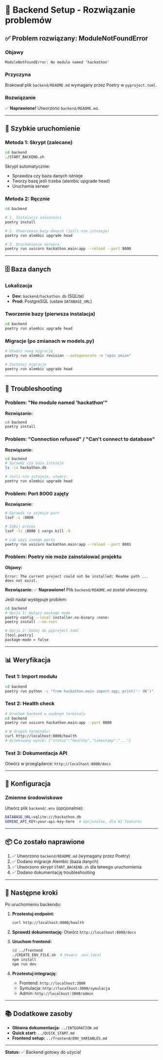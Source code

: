# 🔧 Backend Setup - Rozwiązanie problemów

## ✅ Problem rozwiązany: ModuleNotFoundError

### Objawy
```
ModuleNotFoundError: No module named 'hackathon'
```

### Przyczyna
Brakował plik `backend/README.md` wymagany przez Poetry w `pyproject.toml`.

### Rozwiązanie
✅ **Naprawione!** Utworzono `backend/README.md`.

---

## 🚀 Szybkie uruchomienie

### Metoda 1: Skrypt (zalecane)

```bash
cd backend
./START_BACKEND.sh
```

Skrypt automatycznie:
- Sprawdza czy baza danych istnieje
- Tworzy bazę jeśli trzeba (alembic upgrade head)
- Uruchamia serwer

### Metoda 2: Ręcznie

```bash
cd backend

# 1. Instalacja zależności
poetry install

# 2. Utworzenie bazy danych (jeśli nie istnieje)
poetry run alembic upgrade head

# 3. Uruchomienie serwera
poetry run uvicorn hackathon.main:app --reload --port 8000
```

---

## 🗄️ Baza danych

### Lokalizacja
- **Dev:** `backend/hackathon.db` (SQLite)
- **Prod:** PostgreSQL (ustaw `DATABASE_URL`)

### Tworzenie bazy (pierwsza instalacja)

```bash
cd backend
poetry run alembic upgrade head
```

### Migracje (po zmianach w models.py)

```bash
# Utwórz nową migrację
poetry run alembic revision --autogenerate -m "opis zmian"

# Zastosuj migracje
poetry run alembic upgrade head
```

---

## 🐛 Troubleshooting

### Problem: "No module named 'hackathon'"

**Rozwiązanie:**
```bash
cd backend
poetry install
```

### Problem: "Connection refused" / "Can't connect to database"

**Rozwiązanie:**
```bash
cd backend
# Sprawdź czy baza istnieje
ls -la hackathon.db

# Jeśli nie istnieje, utwórz:
poetry run alembic upgrade head
```

### Problem: Port 8000 zajęty

**Rozwiązanie:**
```bash
# Sprawdź co zajmuje port
lsof -i :8000

# Zabij proces
lsof -ti :8000 | xargs kill -9

# Lub użyj innego portu
poetry run uvicorn hackathon.main:app --reload --port 8001
```

### Problem: Poetry nie może zainstalować projektu

**Objawy:**
```
Error: The current project could not be installed: Readme path ... does not exist.
```

**Rozwiązanie:**
✅ **Naprawione!** Plik `backend/README.md` został utworzony.

Jeśli nadal występuje problem:
```bash
cd backend
# Opcja 1: Wyłącz package mode
poetry config --local installer.no-binary :none:
poetry install --no-root

# Opcja 2: Dodaj do pyproject.toml
[tool.poetry]
package-mode = false
```

---

## 📊 Weryfikacja

### Test 1: Import modułu
```bash
cd backend
poetry run python -c "from hackathon.main import app; print('✅ OK')"
```

### Test 2: Health check
```bash
# Uruchom backend w osobnym terminalu
cd backend
poetry run uvicorn hackathon.main:app --port 8000

# W drugim terminalu:
curl http://localhost:8000/health
# Oczekiwany wynik: {"status":"healthy","timestamp":"..."}
```

### Test 3: Dokumentacja API
Otwórz w przeglądarce: `http://localhost:8000/docs`

---

## 🔧 Konfiguracja

### Zmienne środowiskowe

Utwórz plik `backend/.env` (opcjonalnie):

```bash
DATABASE_URL=sqlite:///hackathon.db
GEMINI_API_KEY=your-api-key-here  # Opcjonalne, dla AI features
```

---

## 📦 Co zostało naprawione

1. ✅ Utworzono `backend/README.md` (wymagany przez Poetry)
2. ✅ Dodano migracje Alembic (baza danych)
3. ✅ Utworzono skrypt `START_BACKEND.sh` dla łatwego uruchomienia
4. ✅ Dodano dokumentację troubleshooting

---

## 🎯 Następne kroki

Po uruchomieniu backendu:

1. **Przetestuj endpoint:**
   ```bash
   curl http://localhost:8000/health
   ```

2. **Sprawdź dokumentację:**
   Otwórz `http://localhost:8000/docs`

3. **Uruchom frontend:**
   ```bash
   cd ../frontend
   ./CREATE_ENV_FILE.sh  # Utwórz .env.local
   npm install
   npm run dev
   ```

4. **Przetestuj integrację:**
   - Frontend: `http://localhost:3000`
   - Symulacja: `http://localhost:3000/symulacja`
   - Admin: `http://localhost:3000/admin`

---

## 📚 Dodatkowe zasoby

- **Główna dokumentacja:** `../INTEGRATION.md`
- **Quick start:** `../QUICK_START.md`
- **Frontend setup:** `../frontend/ENV_VARIABLES.md`

---

**Status:** ✅ Backend gotowy do użycia!


